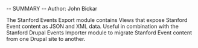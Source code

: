 -- SUMMARY --
Author: John Bickar

The Stanford Events Export module contains Views that expose Stanford Event
content as JSON and XML data. Useful in combination with the Stanford Drupal
Events Importer module to migrate Stanford Event content from one Drupal site
to another.
